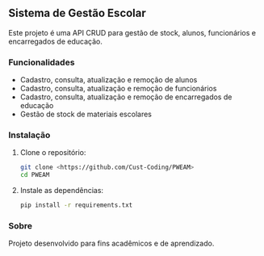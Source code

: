 ## Sistema de Gestão Escolar

Este projeto é uma API CRUD para gestão de stock, alunos, funcionários e encarregados de educação.

### Funcionalidades
- Cadastro, consulta, atualização e remoção de alunos
- Cadastro, consulta, atualização e remoção de funcionários
- Cadastro, consulta, atualização e remoção de encarregados de educação
- Gestão de stock de materiais escolares

### Instalação
1. Clone o repositório:
	```bash
	git clone <https://github.com/Cust-Coding/PWEAM>
	cd PWEAM
	```
2. Instale as dependências:
	```bash
	pip install -r requirements.txt
	```

### Sobre
Projeto desenvolvido para fins acadêmicos e de aprendizado.